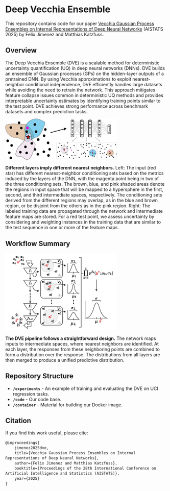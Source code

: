 # Deep Vecchia Ensemble
This repository contains code for our paper [Vecchia Gaussian Process Ensembles on Internal Representations of Deep Neural Networks](https://arxiv.org/abs/2305.17063) (AISTATS 2025) by Felix Jimenez and Matthias Katzfuss.
 
## Overview
The Deep Vecchia Ensemble (DVE) is a scalable method for deterministic uncertainty quantification (UQ) in deep neural networks (DNNs). DVE builds an ensemble of Gaussian processes (GPs) on the hidden-layer outputs of a pretrained DNN. By using Vecchia approximations to exploit nearest-neighbor conditional independence, DVE efficiently handles large datasets while avoiding the need to retrain the network. This approach mitigates feature collapse issues common in deterministic UQ methods and provides interpretable uncertainty estimates by identifying training points similar to the test point. DVE achieves strong performance across benchmark datasets and complex prediction tasks. 


<img src="/figs/dve_intro.jpg" alt="DVE Idea" width="350">

 **Different layers imply different nearest neighbors.** Left: The input (red star) has different nearest-neighbor conditioning sets based on the metrics induced by the layers of the DNN, with the magenta point being in two of the three conditioning sets. The brown, blue, and pink shaded areas denote the regions in input space that will be mapped to a hypersphere in the first, second, and third intermediate spaces, respectively. The conditioning sets derived from the different regions may overlap, as in the blue and brown region, or be disjoint from the others as in the pink region. Right: The labeled training data are propagated through the network and intermediate feature maps are stored. For a red test point, we assess uncertainty by considering and weighting instances in the training data that are similar to the test sequence in one or more of the feature maps.


## Workflow Summary
<img src="/figs/dve_model_summary.jpg" alt="DVE Idea" width="350">

**The DVE pipeline follows a straightforward design.** The network maps inputs to intermediate spaces, where nearest neighbors are identified. At each layer, the responses from these neighboring points are combined to form a distribution over the response. The distributions from all layers are then merged to produce a unified predictive distribution.

## Repository Structure
- **`/experiments`** - An example of training and evaluating the DVE on UCI regression tasks.
- **`/code`** - Our code base.
- **`/container`** - Material for building our  Docker image. 

## Citation
If you find this work useful, please cite:

```
@inproceedings{
    jimenez2025dve, 
    title={Vecchia Gaussian Process Ensembles on Internal Representations of Deep Neural Networks}, 
    author={Felix Jimenez and Matthias Katzfuss}, 
    booktitle={Proceedings of the 28th International Conference on Artificial Intelligence and Statistics (AISTATS)}, 
    year={2025}
}
```